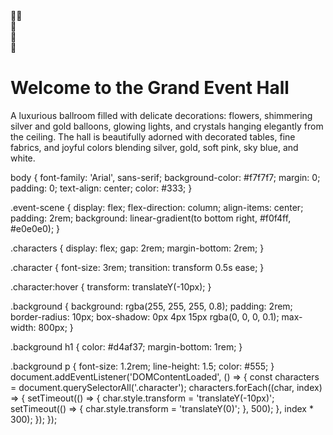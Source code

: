 <!DOCTYPE html>
<html lang="en">
<head>
    <meta charset="UTF-8">
    <meta name="viewport" content="width=device-width, initial-scale=1.0">
    <title>Elegant Vibes Event Decoration</title>
    <link rel="stylesheet" href="styles.css">
</head>
<body>
    <div class="event-scene">
        <div class="characters">
            <div class="character graduate">👨‍🎓</div>
            <div class="character child-boy">👦</div>
            <div class="character child-girl">👧</div>
            <div class="character bride">👰</div>
        </div>
        <div class="background">
            <h1>Welcome to the Grand Event Hall</h1>
            <p>A luxurious ballroom filled with delicate decorations: flowers, shimmering silver and gold balloons, glowing lights, and crystals hanging elegantly from the ceiling. The hall is beautifully adorned with decorated tables, fine fabrics, and joyful colors blending silver, gold, soft pink, sky blue, and white.</p>
        </div>
    </div>
    <script src="script.js"></script>
</body>
</html>
body {
    font-family: 'Arial', sans-serif;
    background-color: #f7f7f7;
    margin: 0;
    padding: 0;
    text-align: center;
    color: #333;
}

.event-scene {
    display: flex;
    flex-direction: column;
    align-items: center;
    padding: 2rem;
    background: linear-gradient(to bottom right, #f0f4ff, #e0e0e0);
}

.characters {
    display: flex;
    gap: 2rem;
    margin-bottom: 2rem;
}

.character {
    font-size: 3rem;
    transition: transform 0.5s ease;
}

.character:hover {
    transform: translateY(-10px);
}

.background {
    background: rgba(255, 255, 255, 0.8);
    padding: 2rem;
    border-radius: 10px;
    box-shadow: 0px 4px 15px rgba(0, 0, 0, 0.1);
    max-width: 800px;
}

.background h1 {
    color: #d4af37;
    margin-bottom: 1rem;
}

.background p {
    font-size: 1.2rem;
    line-height: 1.5;
    color: #555;
}
document.addEventListener('DOMContentLoaded', () => {
    const characters = document.querySelectorAll('.character');
    characters.forEach((char, index) => {
        setTimeout(() => {
            char.style.transform = 'translateY(-10px)';
            setTimeout(() => {
                char.style.transform = 'translateY(0)';
            }, 500);
        }, index * 300);
    });
});
